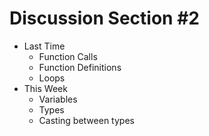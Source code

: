 
# Discussion Section #2 

* Last Time
    * Function Calls
    * Function Definitions 
    * Loops
* This Week
    * Variables 
    * Types
    * Casting between types

